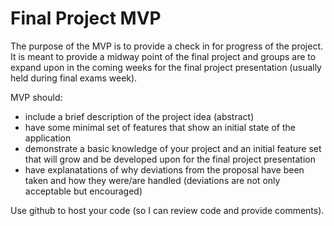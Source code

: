 # Final Project MVP

The purpose of the MVP is to provide a check in for progress of the project. It is meant to provide a midway point of the final project and groups are to expand upon in the coming weeks for the final project presentation (usually held during final exams week). 

MVP should:
* include a brief description of the project idea (abstract)
* have some minimal set of features that show an initial state of the application
* demonstrate a basic knowledge of your project and an initial feature set that will grow and be developed upon for the final project presentation
* have explanatations of why deviations from the proposal have been taken and how they were/are handled (deviations are not only acceptable but encouraged)

Use github to host your code (so I can review code and provide comments).
